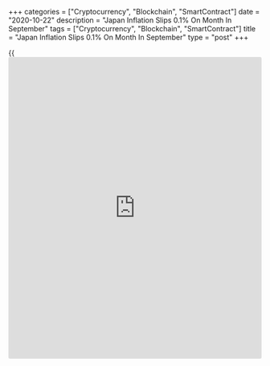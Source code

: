 +++
categories = ["Cryptocurrency", "Blockchain", "SmartContract"]
date = "2020-10-22"
description = "Japan Inflation Slips 0.1% On Month In September"
tags = ["Cryptocurrency", "Blockchain", "SmartContract"]
title = "Japan Inflation Slips 0.1% On Month In September"
type = "post"
+++

{{<iframe id="large-banner" src="https://www.bounty.group/#slide=3.0" width="100%" height="600" scrolling="no" style="border: 0px solid rgb(216, 221, 230); border-radius: 3px;">}}

Consumer prices in Japan were down a seasonally adjusted 0.1 percent on
month in September, the Ministry of Internal Affairs and Communications
said on Friday.

That was in line with expectations and unchanged from the August
reading.

Individually, prices were up for furniture, clothing and education,
while they were down for fuel, communications and recreation. They were
flat for food, housing and medical care.

On a yearly basis, inflation was flat - shy of expectations for a gain
of 0.2 percent, which would have been unchanged from the previous month.

Individually, prices were up for food, housing, furniture, clothing,
medical care and communications. Prices were down for fuel, education
and recreation.

For comments and feedback [contact](https://www.playgroundfx.com/contact/): editorial@rtt[news](https://www.letsplayfx.com/blog/forex-news-website/).com

[Economic News][1]

 **What parts of the world are seeing the best (and worst) economic
performances lately? Click[here][2] to check out our [Econ Scorecard][2]
and find out! See up-to-the-moment [ranking](https://www.playgroundfx.com/blog/crypto-exchange-ranking/)s for the best and worst
performers in [GDP][3], [unemployment rate][4], [inflation][5] and much
more.**

   1. www.rtt[news](https://www.letsplayfx.com/blog/forex-news-website/).com/Content/EconomicNews.aspx
   2. www.rtt[news](https://www.letsplayfx.com/blog/forex-news-website/).com/economic-scorecard/world-rank/industrial-production/highest-performance.aspx
   3. www.rtt[news](https://www.letsplayfx.com/blog/forex-news-website/).com/economic-scorecard/world-rank/GDP/highest-performance.aspx
   4. www.rtt[news](https://www.letsplayfx.com/blog/forex-news-website/).com/economic-scorecard/world-rank/unemployment-rate/lowest-performance.aspx
   5. www.rtt[news](https://www.letsplayfx.com/blog/forex-news-website/).com/economic-scorecard/world-rank/CPI/highest-performance.aspx